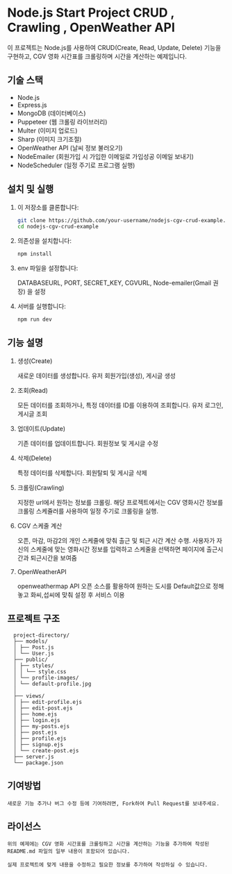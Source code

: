 # Node.js Start Project CRUD , Crawling , OpenWeather API

이 프로젝트는 Node.js를 사용하여 CRUD(Create, Read, Update, Delete) 기능을 구현하고, CGV 영화 시간표를 크롤링하며 시간을 계산하는 예제입니다.

## 기술 스택

- Node.js
- Express.js
- MongoDB (데이터베이스)
- Puppeteer (웹 크롤링 라이브러리)
- Multer (이미지 업로드)
- Sharp (이미지 크기조절)
- OpenWeather API (날씨 정보 불러오기)
- NodeEmailer (회원가입 시 가입한 이메일로 가입성공 이메일 보내기)
- NodeScheduler (일정 주기로 프로그램 실행)

## 설치 및 실행

1. 이 저장소를 클론합니다:

   ```bash
   git clone https://github.com/your-username/nodejs-cgv-crud-example.git
   cd nodejs-cgv-crud-example

   ```

2. 의존성을 설치합니다:

   ```bash
   npm install

   ```

3. env 파일을 설정합니다:

   DATABASEURL, PORT, SECRET_KEY, CGVURL, Node-emailer(Gmail 권장) 을 설정

4. 서버를 실행합니다:

   ```bash
   npm run dev
   ```

## 기능 설명

1. 생성(Create)

   새로운 데이터를 생성합니다.
   유저 회원가입(생성), 게시글 생성

2. 조회(Read)

   모든 데이터를 조회하거나, 특정 데이터를 ID를 이용하여 조회합니다.
   유저 로그인, 게시글 조회

3. 업데이트(Update)

   기존 데이터를 업데이트합니다.
   회원정보 및 게시글 수정

4. 삭제(Delete)

   특정 데이터를 삭제합니다.
   회원탈퇴 및 게시글 삭제

5. 크롤링(Crawling)

   지정한 url에서 원하는 정보를 크롤링. 해당 프로젝트에서는 CGV 영화시간 정보를 크롤링
   스케쥴러를 사용하여 일정 주기로 크롤링을 실행.

6. CGV 스케줄 계산

   오픈, 마감, 마감2의 개인 스케줄에 맞춰 출근 및 퇴근 시간 계산 수행.
   사용자가 자신의 스케줄에 맞는 영화시간 정보를 입력하고 스케줄을 선택하면 페이지에 출근시간과
   퇴근시간을 보여줌

7. OpenWeatherAPI

   openweathermap API 오픈 소스를 활용하여 원하는 도시를 Default값으로 정해놓고 화씨,섭씨에 맞춰 설정 후
   서비스 이용

## 프로젝트 구조

      project-directory/
      ├── models/
      │ ├── Post.js
      │ └── User.js
      ├── public/
      │ ├── styles/
      │ │ └── style.css
      │ └── profile-images/
      │ └── default-profile.jpg
      │
      ├── views/
      │ ├── edit-profile.ejs
      │ ├── edit-post.ejs
      │ ├── home.ejs
      │ ├── login.ejs
      │ ├── my-posts.ejs
      │ ├── post.ejs
      │ ├── profile.ejs
      │ ├── signup.ejs
      │ └── create-post.ejs
      ├── server.js
      └── package.json

## 기여방법

    새로운 기능 추가나 버그 수정 등에 기여하려면, Fork하여 Pull Request를 보내주세요.

## 라이선스

    위의 예제에는 CGV 영화 시간표를 크롤링하고 시간을 계산하는 기능을 추가하여 작성된 README.md 파일의 일부 내용이 포함되어 있습니다.

    실제 프로젝트에 맞게 내용을 수정하고 필요한 정보를 추가하여 작성하실 수 있습니다.

